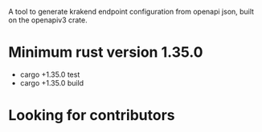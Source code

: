 A tool to generate krakend endpoint configuration from openapi json, built on the openapiv3 crate.

# Minimum rust version 1.35.0
 - cargo +1.35.0 test
 - cargo +1.35.0 build

# Looking for contributors
